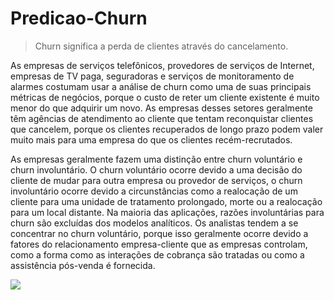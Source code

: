 # Predicao-Churn
> Churn significa a perda de clientes através do cancelamento.

As empresas de serviços telefônicos, provedores de serviços de Internet, empresas de TV paga, seguradoras e serviços de monitoramento de alarmes costumam usar a análise de churn como uma de suas principais métricas de negócios, porque o custo de reter um cliente existente é muito menor do que adquirir um novo. As empresas desses setores geralmente têm agências de atendimento ao cliente que tentam reconquistar clientes que cancelem, porque os clientes recuperados de longo prazo podem valer muito mais para uma empresa do que os clientes recém-recrutados.

As empresas geralmente fazem uma distinção entre churn voluntário e churn involuntário. O churn voluntário ocorre devido a uma decisão do cliente de mudar para outra empresa ou provedor de serviços, o churn involuntário ocorre devido a circunstâncias como a realocação de um cliente para uma unidade de tratamento prolongado, morte ou a realocação para um local distante. Na maioria das aplicações, razões involuntárias para churn são excluídas dos modelos analíticos. Os analistas tendem a se concentrar no churn voluntário, porque isso geralmente ocorre devido a fatores do relacionamento empresa-cliente que as empresas controlam, como a forma como as interações de cobrança são tratadas ou como a assistência pós-venda é fornecida.

![](../header.png)

